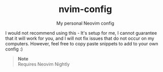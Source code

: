
<div align="center">
  <h1>nvim-config</h1>
  <p>My personal Neovim config</p>
</div>

I would not recommend using this - It's setup for me,
I cannot guarantee that it will work for you, and I will not fix issues that
do not occur on my computers. However, feel free to copy paste snippets
to add to your own config :)

> **Note**<br>
> Requires Neovim Nightly
